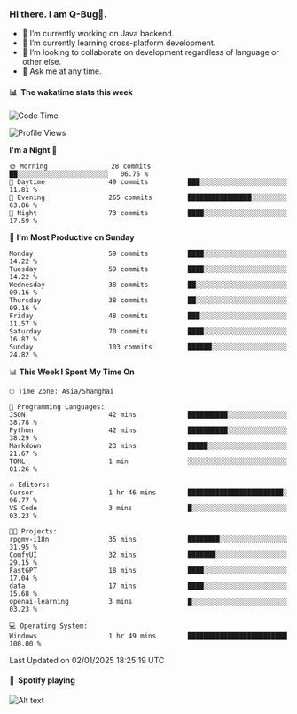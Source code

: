 ### Hi there. I am Q-Bug🐞.

- 🔭 I’m currently working on Java backend.
- 🌱 I’m currently learning cross-platform development.
- 👯 I’m looking to collaborate on development regardless of language or other else.
- 💬 Ask me at any time.

#### 📊 &nbsp;**The wakatime stats this week**  
<!--START_SECTION:waka-->
![Code Time](http://img.shields.io/badge/Code%20Time-217%20hrs%2014%20mins-blue)

![Profile Views](http://img.shields.io/badge/Profile%20Views-0-blue)

**I'm a Night 🦉** 

```text
🌞 Morning                28 commits          ██░░░░░░░░░░░░░░░░░░░░░░░   06.75 % 
🌆 Daytime                49 commits          ███░░░░░░░░░░░░░░░░░░░░░░   11.81 % 
🌃 Evening                265 commits         ████████████████░░░░░░░░░   63.86 % 
🌙 Night                  73 commits          ████░░░░░░░░░░░░░░░░░░░░░   17.59 % 
```
📅 **I'm Most Productive on Sunday** 

```text
Monday                   59 commits          ████░░░░░░░░░░░░░░░░░░░░░   14.22 % 
Tuesday                  59 commits          ████░░░░░░░░░░░░░░░░░░░░░   14.22 % 
Wednesday                38 commits          ██░░░░░░░░░░░░░░░░░░░░░░░   09.16 % 
Thursday                 38 commits          ██░░░░░░░░░░░░░░░░░░░░░░░   09.16 % 
Friday                   48 commits          ███░░░░░░░░░░░░░░░░░░░░░░   11.57 % 
Saturday                 70 commits          ████░░░░░░░░░░░░░░░░░░░░░   16.87 % 
Sunday                   103 commits         ██████░░░░░░░░░░░░░░░░░░░   24.82 % 
```


📊 **This Week I Spent My Time On** 

```text
🕑︎ Time Zone: Asia/Shanghai

💬 Programming Languages: 
JSON                     42 mins             ██████████░░░░░░░░░░░░░░░   38.78 % 
Python                   42 mins             ██████████░░░░░░░░░░░░░░░   38.29 % 
Markdown                 23 mins             █████░░░░░░░░░░░░░░░░░░░░   21.67 % 
TOML                     1 min               ░░░░░░░░░░░░░░░░░░░░░░░░░   01.26 % 

🔥 Editors: 
Cursor                   1 hr 46 mins        ████████████████████████░   96.77 % 
VS Code                  3 mins              █░░░░░░░░░░░░░░░░░░░░░░░░   03.23 % 

🐱‍💻 Projects: 
rpgmv-i18n               35 mins             ████████░░░░░░░░░░░░░░░░░   31.95 % 
ComfyUI                  32 mins             ███████░░░░░░░░░░░░░░░░░░   29.15 % 
FastGPT                  18 mins             ████░░░░░░░░░░░░░░░░░░░░░   17.04 % 
data                     17 mins             ████░░░░░░░░░░░░░░░░░░░░░   15.68 % 
openai-learning          3 mins              █░░░░░░░░░░░░░░░░░░░░░░░░   03.23 % 

💻 Operating System: 
Windows                  1 hr 49 mins        █████████████████████████   100.00 % 
```


 Last Updated on 02/01/2025 18:25:19 UTC
<!--END_SECTION:waka-->

#### 🎵 &nbsp;**Spotify playing**  
![Alt text](https://spotify-recently-played-readme.vercel.app/api?user=e5y1o4x7kdt9kf2blu4wvmb4s&unique={true|1|on|yes})
